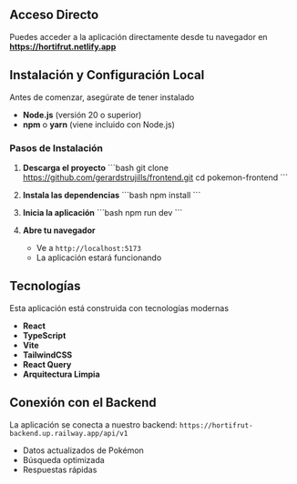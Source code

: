 ## Acceso Directo

Puedes acceder a la aplicación directamente desde tu navegador en
**https://hortifrut.netlify.app**

## Instalación y Configuración Local

Antes de comenzar, asegúrate de tener instalado
- **Node.js** (versión 20 o superior)
- **npm** o **yarn** (viene incluido con Node.js)

### Pasos de Instalación

1. **Descarga el proyecto**
   \`\`\`bash
   git clone https://github.com/gerardstrujills/frontend.git
   cd pokemon-frontend
   \`\`\`

2. **Instala las dependencias**
   \`\`\`bash
   npm install
   \`\`\`

3. **Inicia la aplicación**
   \`\`\`bash
   npm run dev
   \`\`\`

4. **Abre tu navegador**
   - Ve a `http://localhost:5173`
   - La aplicación estará funcionando

## Tecnologías

Esta aplicación está construida con tecnologías modernas

- **React**
- **TypeScript**
- **Vite**
- **TailwindCSS**
- **React Query**
- **Arquitectura Limpia**

## Conexión con el Backend

La aplicación se conecta a nuestro backend:
`https://hortifrut-backend.up.railway.app/api/v1`

- Datos actualizados de Pokémon
- Búsqueda optimizada
- Respuestas rápidas